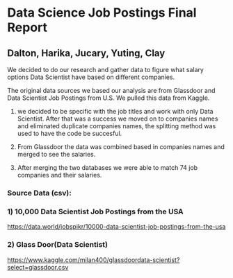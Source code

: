 # Data Science Job Postings Final Report

## Dalton, Harika, Jucary, Yuting, Clay


We decided to do our research and gather data to figure what salary options Data Scientist have based on different companies. 

The original data sources we based our analysis are from Glassdoor and Data Scientist Job Postings from U.S. We pulled this data from Kaggle.

1. we decided to be specific with the job titles and work with only Data Scientist. After that was a success we moved on to companies names and eliminated duplicate companies names, the splitting method was used to have the code be succesful. 

2. From Glassdoor the data was combined based in companies names and merged to see the salaries. 

3. After merging the two databases we were able to match 74 job companies and their salaries.




### Source Data (csv):

### 1) 10,000 Data Scientist Job Postings from the USA 

https://data.world/jobspikr/10000-data-scientist-job-postings-from-the-usa

### 2) Glass Door(Data Scientist)

https://www.kaggle.com/milan400/glassdoordata-scientist?select=glassdoor.csv














